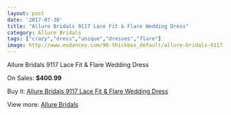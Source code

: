 ```yaml
---
layout: post
date: '2017-07-30'
title: "Allure Bridals 9117 Lace Fit & Flare Wedding Dress"
category: Allure Bridals
tags: ["crazy","dress","unique","dresses","flare"]
image: http://www.eudances.com/96-thickbox_default/allure-bridals-9117-lace-fit-flare-wedding-dress.jpg
---
```

Allure Bridals 9117 Lace Fit & Flare Wedding Dress

On Sales: **$400.99**
<a href="https://www.eudances.com/en/allure-bridals/32-allure-bridals-9117-lace-fit-flare-wedding-dress.html"><amp-img layout="responsive" width="600" height="600" src="//www.eudances.com/96-thickbox_default/allure-bridals-9117-lace-fit-flare-wedding-dress.jpg" alt="Allure Bridals 9117 Lace Fit & Flare Wedding Dress 0" /></a>
<a href="https://www.eudances.com/en/allure-bridals/32-allure-bridals-9117-lace-fit-flare-wedding-dress.html"><amp-img layout="responsive" width="600" height="600" src="//www.eudances.com/98-thickbox_default/allure-bridals-9117-lace-fit-flare-wedding-dress.jpg" alt="Allure Bridals 9117 Lace Fit & Flare Wedding Dress 1" /></a>
<a href="https://www.eudances.com/en/allure-bridals/32-allure-bridals-9117-lace-fit-flare-wedding-dress.html"><amp-img layout="responsive" width="600" height="600" src="//www.eudances.com/97-thickbox_default/allure-bridals-9117-lace-fit-flare-wedding-dress.jpg" alt="Allure Bridals 9117 Lace Fit & Flare Wedding Dress 2" /></a>

Buy it: [Allure Bridals 9117 Lace Fit & Flare Wedding Dress](https://www.eudances.com/en/allure-bridals/32-allure-bridals-9117-lace-fit-flare-wedding-dress.html "Allure Bridals 9117 Lace Fit & Flare Wedding Dress")

View more: [Allure Bridals](https://www.eudances.com/en/2-allure-bridals "Allure Bridals")